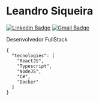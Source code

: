 
# Leandro Siqueira

[![Linkedin Badge](https://img.shields.io/badge/-leandrosiq1-00875f?style=flat-square&logo=Linkedin&logoColor=white&link=https://www.linkedin.com/in/leandrosiq1/)](https://www.linkedin.com/in/leandrosiq1/) 
[![Gmail Badge](https://img.shields.io/badge/-le_kts12@hotmail.com-00875f?style=flat-square&logo=Gmail&logoColor=white&link=le_kts12@hotmail.com)](mailto:le_kts12@hotmail.com)

Desenvolvedor FullStack


  ```
  {
    "tecnologies": [
      "ReactJS",
      "Typescript",
      "NodeJS",
      "C#",
      "Docker"
    ]
  }
  ```
